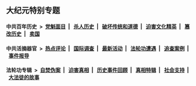 ## 大纪元特别专题

#### 中共百年历史 &nbsp;>&nbsp; [党魁面目](indexes/nf1176107/README.md?04170430) &nbsp;| &nbsp; [杀人历史](indexes/nf1176106/README.md?04170430) &nbsp;| &nbsp; [破坏传统和道德](indexes/nf1176106/README.md?04170430) &nbsp;| &nbsp; [迫害文化精英](indexes/nf1176111/README.md?04170430) &nbsp;| &nbsp; [篡改历史](indexes/nf1176115/README.md?04170430) &nbsp;| &nbsp; [卖国](indexes/nf1176117/README.md?04170430) 

#### 中共活摘器官 &nbsp;>&nbsp; [热点评论](indexes/nf5879/README.md?04170430) &nbsp;| &nbsp; [国际调查](indexes/nf5947/README.md?04170430) &nbsp;| &nbsp; [最新活动](indexes/nf5883/README.md?04170430) &nbsp;| &nbsp; [法轮功遭遇](indexes/nf5881/README.md?04170430) &nbsp;| &nbsp; [追查案例](indexes/nf5880/README.md?04170430) &nbsp;| &nbsp; [事件报导](indexes/nf5877/README.md?04170430) 

#### 法轮功专辑 &nbsp;>&nbsp; [自焚伪案](indexes/nf5562/README.md?04170430) &nbsp;| &nbsp; [迫害真相](indexes/nf4379/README.md?04170430) &nbsp;| &nbsp; [历史事件回顾](indexes/nf5793/README.md?04170430) &nbsp;| &nbsp; [真相特辑](indexes/nf4389/README.md?04170430) &nbsp;| &nbsp; [社会支持](indexes/nf4386/README.md?04170430) &nbsp;| &nbsp; [大法徒的故事](indexes/nf1147481/README.md?04170430) 


